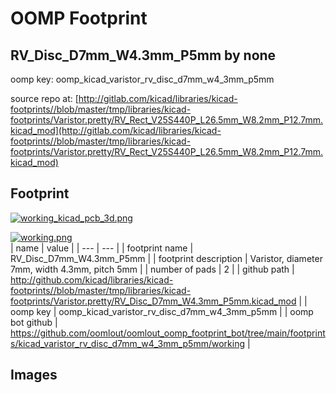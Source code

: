 # OOMP Footprint  
## RV_Disc_D7mm_W4.3mm_P5mm  by none  
  
oomp key: oomp_kicad_varistor_rv_disc_d7mm_w4_3mm_p5mm  
  
source repo at: [http://gitlab.com/kicad/libraries/kicad-footprints//blob/master/tmp/libraries/kicad-footprints/Varistor.pretty/RV_Rect_V25S440P_L26.5mm_W8.2mm_P12.7mm.kicad_mod](http://gitlab.com/kicad/libraries/kicad-footprints//blob/master/tmp/libraries/kicad-footprints/Varistor.pretty/RV_Rect_V25S440P_L26.5mm_W8.2mm_P12.7mm.kicad_mod)  
## Footprint  
  
[![working_kicad_pcb_3d.png](working_kicad_pcb_3d_600.png)](working_kicad_pcb_3d.png)  
  
[![working.png](working_600.png)](working.png)  
| name | value | 
| --- | --- | 
| footprint name | RV_Disc_D7mm_W4.3mm_P5mm | 
| footprint description | Varistor, diameter 7mm, width 4.3mm, pitch 5mm | 
| number of pads | 2 | 
| github path | http://github.com/kicad/libraries/kicad-footprints//blob/master/tmp/libraries/kicad-footprints/Varistor.pretty/RV_Disc_D7mm_W4.3mm_P5mm.kicad_mod | 
| oomp key | oomp_kicad_varistor_rv_disc_d7mm_w4_3mm_p5mm | 
| oomp bot github | https://github.com/oomlout/oomlout_oomp_footprint_bot/tree/main/footprints/kicad_varistor_rv_disc_d7mm_w4_3mm_p5mm/working | 
## Images  
